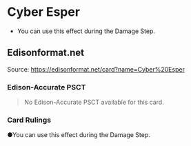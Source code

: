 # Cyber Esper

*   You can use this effect during the Damage Step.

## Edisonformat.net

Source: https://edisonformat.net/card?name=Cyber%20Esper

### Edison-Accurate PSCT

> No Edison-Accurate PSCT available for this card.

### Card Rulings

●You can use this effect during the Damage Step.
            